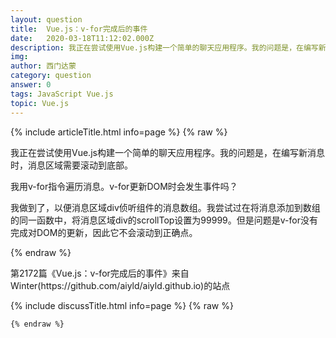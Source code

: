 ```yaml
---
layout: question
title:  Vue.js：v-for完成后的事件
date:   2020-03-18T11:12:02.000Z
description: 我正在尝试使用Vue.js构建一个简单的聊天应用程序。我的问题是，在编写新消息时，消息区域需要滚动到底部。我用v-for指令遍历消息。v-for更新D...
img: 
author: 西门达蒙
category: question
answer: 0
tags: JavaScript Vue.js
topic: Vue.js
---
```

<div class="article-root">
  <div class="article">
    {% include articleTitle.html info=page %}
    {% raw %}
    <div class="article-content"><p><font style="vertical-align: inherit;"><font style="vertical-align: inherit;">我正在尝试使用Vue.js构建一个简单的聊天应用程序。</font><font style="vertical-align: inherit;">我的问题是，在编写新消息时，消息区域需要滚动到底部。</font></font></p>

<p><font style="vertical-align: inherit;"><font style="vertical-align: inherit;">我用v-for指令遍历消息。</font><font style="vertical-align: inherit;">v-for更新DOM时会发生事件吗？</font></font></p>

<p><font style="vertical-align: inherit;"><font style="vertical-align: inherit;">我做到了，以便消息区域div侦听组件的消息数组。</font><font style="vertical-align: inherit;">我尝试过在将消息添加到数组的同一函数中，将消息区域div的scrollTop设置为99999。但是问题是v-for没有完成对DOM的更新，因此它不会滚动到正确点。</font></font></p></div>
    {% endraw %}
  </div>
  <p class="winter_mark">第2172篇《Vue.js：v-for完成后的事件》来自Winter(https://github.com/aiyld/aiyld.github.io)的站点</p>
  <div class="discuss-wrapper">
    {% include discussTitle.html info=page %}
    {% raw %}
    
    {% endraw %}
  </div>
<div>
